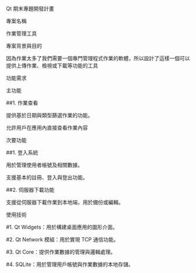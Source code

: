 Qt 期末專題開發計畫

專案名稱

作業管理工具

專案背景與目的

因為作業太多了我們需要一個專門管理程式作業的軟體，所以設計了這樣一個可以提供上傳作業、檢視或下載等功能的工具

功能需求

主功能

##1. 作業查看

提供基於日期與類型篩選作業的功能。

允許用戶在應用內直接查看作業內容


次要功能

##1. 登入系統

用於管理使用者帳號及相關數據。

支援基本的註冊、登入與登出功能。



##2. 伺服器下載功能

支援從伺服器下載作業到本地端，用於備份或編輯。




使用技術

#1. Qt Widgets：用於構建桌面應用的圖形介面。


#2. Qt Network 模組：用於實現 TCP 通信功能。


#3. Qt Core：提供作業數據的管理與邏輯處理。


#4. SQLite：用於管理用戶帳號與作業數據的本地存儲。
